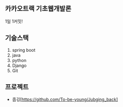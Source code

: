 ## 카카오트랙 기초웹개발론
1일 1커밋!

## 기술스택
1. spring boot
2. java
3. python
4. Django
5. Git

## 프로젝트
- 줍깅[https://github.com/To-be-young/Jubging_back]